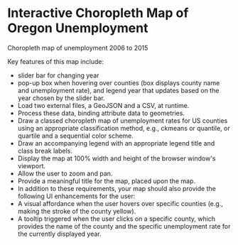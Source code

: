 # Interactive Choropleth Map of Oregon Unemployment
Choropleth map of unemployment 2006 to 2015
<p>Key features of this map include:
  <ul>
    <li>slider bar for changing year</li>
<li>pop-up box when hovering over counties (box displays county name and unemployment rate), and legend year that updates based on the year chosen by the slider bar.</li>
<li>Load two external files, a GeoJSON and a CSV, at runtime.</li>
<li>Process these data, binding attribute data to geometries.</li>
<li>Draw a classed choropleth map of unemployment rates for US counties using an appropriate classification method, e.g.,
ckmeans or quantile, or quartile and a sequential color scheme.</li>
<li>Draw an accompanying legend with an appropriate legend title and class break labels.</li>
<li>Display the map at 100% width and height of the browser window's viewport.</li>
<li>Allow the user to zoom and pan.</li>
<li>Provide a meaningful title for the map, placed upon the map.</li>
<li>In addition to these requirements, your map should also provide the following UI enhancements for the user:</li>
<li>A visual affordance when the user hovers over specific counties (e.g., making the stroke of the county yellow).</li>
<li>A tooltip triggered when the user clicks on a specific county, which provides the name of the county and the specific
unemployment rate for the currently displayed year.</li>
</ul>
    
